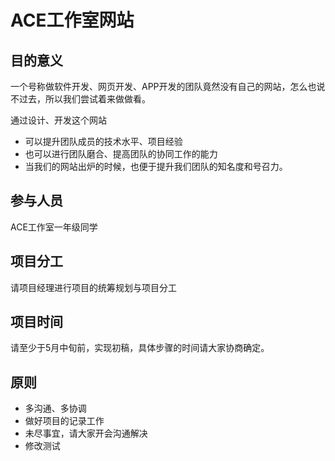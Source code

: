 # ACE工作室网站

## 目的意义
一个号称做软件开发、网页开发、APP开发的团队竟然没有自己的网站，怎么也说不过去，所以我们尝试着来做做看。

通过设计、开发这个网站
- 可以提升团队成员的技术水平、项目经验
- 也可以进行团队磨合、提高团队的协同工作的能力 
- 当我们的网站出炉的时候，也便于提升我们团队的知名度和号召力。

## 参与人员
ACE工作室一年级同学
## 项目分工
请项目经理进行项目的统筹规划与项目分工
## 项目时间
请至少于5月中旬前，实现初稿，具体步骤的时间请大家协商确定。
## 原则
- 多沟通、多协调
- 做好项目的记录工作
- 未尽事宜，请大家开会沟通解决
- 修改测试

